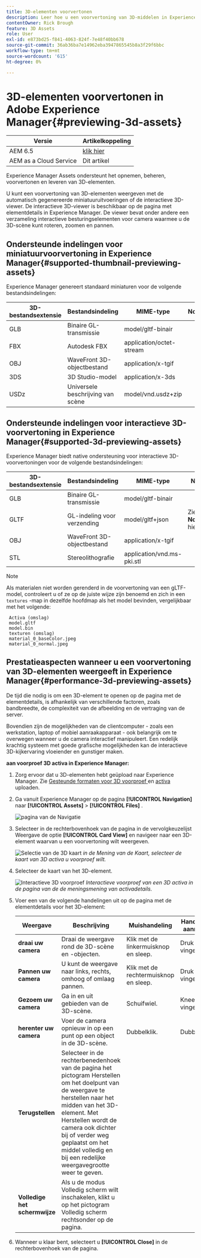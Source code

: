 ```yaml
---
title: 3D-elementen voorvertonen
description: Leer hoe u een voorvertoning van 3D-middelen in Experience Manager kunt bekijken.
contentOwner: Rick Brough
feature: 3D Assets
role: User
exl-id: e873bd25-f841-4063-824f-7e48f40bb678
source-git-commit: 36ab36ba7e14962eba3947865545b8a3f29f6bbc
workflow-type: tm+mt
source-wordcount: '615'
ht-degree: 0%

---
```


# 3D-elementen voorvertonen in Adobe Experience Manager{#previewing-3d-assets}

| Versie | Artikelkoppeling |
| -------- | ---------------------------- |
| AEM 6.5 | [ klik hier ](https://experienceleague.adobe.com/docs/experience-manager-65/assets/using/previewing-3d-assets.html?lang=en) |
| AEM as a Cloud Service | Dit artikel |

Experience Manager Assets ondersteunt het opnemen, beheren, voorvertonen en leveren van 3D-elementen.

U kunt een voorvertoning van 3D-elementen weergeven met de automatisch gegenereerde miniatuuruitvoeringen of de interactieve 3D-viewer. De interactieve 3D-viewer is beschikbaar op de pagina met elementdetails in Experience Manager. De viewer bevat onder andere een verzameling interactieve besturingselementen voor camera waarmee u de 3D-scène kunt roteren, zoomen en pannen.

<!-- See also [Working with 3D assets in Dynamic Media](/help/assets/dynamic-media/assets-3d.md). -->

## Ondersteunde indelingen voor miniatuurvoorvertoning in Experience Manager{#supported-thumbnail-previewing-assets}

Experience Manager genereert standaard miniaturen voor de volgende bestandsindelingen:

| 3D-bestandsextensie | Bestandsindeling | MIME-type | Notities |
|---|---|---|---|
| GLB | Binaire GL-transmissie | model/gltf-binair |  |
| FBX | Autodesk FBX | application/octet-stream |  |
| OBJ | WaveFront 3D-objectbestand | application/x-tgif |  |
| 3DS | 3D Studio-model | application/x-3ds |  |
| USDz | Universele beschrijving van scène | model/vnd.usdz+zip |  |

## Ondersteunde indelingen voor interactieve 3D-voorvertoning in Experience Manager{#supported-3d-previewing-assets}

Experience Manager biedt native ondersteuning voor interactieve 3D-voorvertoningen voor de volgende bestandsindelingen:

| 3D-bestandsextensie | Bestandsindeling | MIME-type | Notities |
|---|---|---|---|
| GLB | Binaire GL-transmissie | model/gltf-binair |  |
| GLTF | GL-indeling voor verzending | model/gltf+json | Zie de **Nota** hieronder. |
| OBJ | WaveFront 3D-objectbestand | application/x-tgif |  |
| STL | Stereolithografie | application/vnd.ms-pki.stl |  |


>[!NOTE]
>
>Als materialen niet worden gerenderd in de voorvertoning van een gLTF-model, controleert u of ze op de juiste wijze zijn benoemd en zich in een `textures` -map in dezelfde hoofdmap als het model bevinden, vergelijkbaar met het volgende:

     Activa (omslag) 
     model.gltf 
     model.bin 
     texturen (omslag) 
     material_0_baseColor.jpeg 
     material_0_normal.jpeg 

## Prestatieaspecten wanneer u een voorvertoning van 3D-elementen weergeeft in Experience Manager{#performance-3d-previewing-assets}

De tijd die nodig is om een 3D-element te openen op de pagina met de elementdetails, is afhankelijk van verschillende factoren, zoals bandbreedte, de complexiteit van de afbeelding en de vertraging van de server.

Bovendien zijn de mogelijkheden van de clientcomputer - zoals een werkstation, laptop of mobiel aanraakapparaat - ook belangrijk om te overwegen wanneer u de camera interactief manipuleert. Een redelijk krachtig systeem met goede grafische mogelijkheden kan de interactieve 3D-kijkervaring vloeiender en gunstiger maken.

**aan voorproef 3D activa in Experience Manager:**

1. Zorg ervoor dat u 3D-elementen hebt geüpload naar Experience Manager.
Zie [ Gesteunde formaten voor 3D voorproef ](#supported-3d-previewing-assets) en [ activa ](/help/assets/manage-digital-assets.md#uploading-assets) uploaden.
1. Ga vanuit Experience Manager op de pagina **[!UICONTROL Navigation]** naar **[!UICONTROL Assets]** > **[!UICONTROL Files]** .

   ![ pagina van de Navigatie ](/help/assets/dynamic-media/assets/navigation-assets.png)

1. Selecteer in de rechterbovenhoek van de pagina in de vervolgkeuzelijst Weergave de optie **[!UICONTROL Card View]** en navigeer naar een 3D-element waarvan u een voorvertoning wilt weergeven.

   ![ Selectie van de 3D kaart ](/help/assets/dynamic-media/assets/3d-card-select.png)
   _in de Mening van de Kaart, selecteer de kaart van 3D activa u voorproef wilt._

1. Selecteer de kaart van het 3D-element.

   ![ Interactieve 3D voorproef ](/help/assets/dynamic-media/assets/3d-preview.png)
   _Interactieve voorproef van een 3D activa in de pagina van de de meningsmening van activadetails._
1. Voer een van de volgende handelingen uit op de pagina met de elementdetails voor het 3D-element:

   | Weergave | Beschrijving | Muishandeling | Handeling op het aanraakscherm |
   | --- | --- | --- | --- |
   | **draai uw camera** | Draai de weergave rond de 3D-scène en -objecten. | Klik met de linkermuisknop en sleep. | Druk met één vinger en sleep. |
   | **Pannen uw camera** | U kunt de weergave naar links, rechts, omhoog of omlaag pannen. | Klik met de rechtermuisknop en sleep. | Druk met twee vingers en sleep. |
   | **Gezoem uw camera** | Ga in en uit gebieden van de 3D-scène. | Schuifwiel. | Kneep met twee vingers. |
   | **herenter uw camera** | Voer de camera opnieuw in op een punt op een object in de 3D-scène. | Dubbelklik. | Dubbelselecteren. |
   | **Terugstellen** | Selecteer in de rechterbenedenhoek van de pagina het pictogram Herstellen om het doelpunt van de weergave te herstellen naar het midden van het 3D-element. Met Herstellen wordt de camera ook dichter bij of verder weg geplaatst om het middel volledig en bij een redelijke weergavegrootte weer te geven. |   |   |
   | **Volledige het schermwijze** | Als u de modus Volledig scherm wilt inschakelen, klikt u op het pictogram Volledig scherm rechtsonder op de pagina. |   |   |

1. Wanneer u klaar bent, selecteert u **[!UICONTROL Close]** in de rechterbovenhoek van de pagina.
